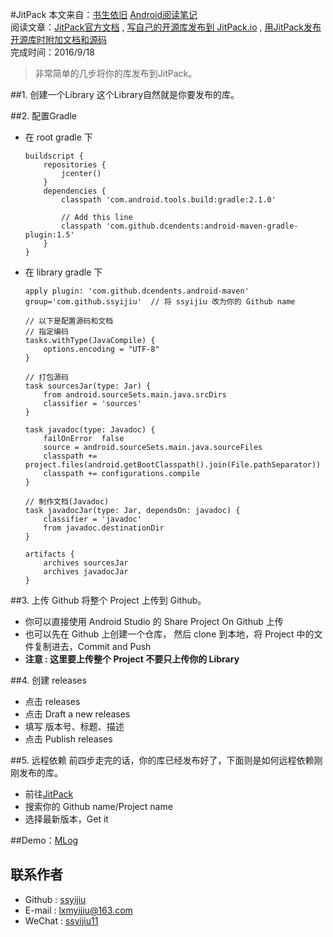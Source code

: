 #JitPack
本文来自：[书生依旧](https://github.com/ssyijiu) [Android阅读笔记](https://github.com/ssyijiu/Android-ReadingNotes)   
阅读文章：[JitPack官方文档](https://jitpack.io/docs/ANDROID/)  , [写自己的开源库发布到 JitPack.io](http://icodeyou.com/2015/12/23/2015-12-23-AndroidLibraryJitPack/)  , [用JitPack发布开源库时附加文档和源码](http://www.gcssloop.com/course/jitpack-sources-javadoc/?utm_source=tuicool&utm_medium=referral)  
完成时间：2016/9/18

> 非常简单的几步将你的库发布到JitPack。

##1. 创建一个Library
这个Library自然就是你要发布的库。

##2. 配置Gradle
- 在 root gradle 下
    ```
    buildscript {
        repositories {
            jcenter()
        }
        dependencies {
            classpath 'com.android.tools.build:gradle:2.1.0'
            
            // Add this line
            classpath 'com.github.dcendents:android-maven-gradle-plugin:1.5'
        }
    }
    ```
- 在 library gradle 下
    ```
    apply plugin: 'com.github.dcendents.android-maven'
    group='com.github.ssyijiu'  // 将 ssyijiu 改为你的 Github name
    
    // 以下是配置源码和文档
    // 指定编码
    tasks.withType(JavaCompile) {
        options.encoding = "UTF-8"
    }

    // 打包源码
    task sourcesJar(type: Jar) {
        from android.sourceSets.main.java.srcDirs
        classifier = 'sources'
    }
    
    task javadoc(type: Javadoc) {
        failOnError  false
        source = android.sourceSets.main.java.sourceFiles
        classpath += project.files(android.getBootClasspath().join(File.pathSeparator))
        classpath += configurations.compile
    }
    
    // 制作文档(Javadoc)
    task javadocJar(type: Jar, dependsOn: javadoc) {
        classifier = 'javadoc'
        from javadoc.destinationDir
    }
    
    artifacts {
        archives sourcesJar
        archives javadocJar
    }
    ```

##3. 上传 Github
将整个 Project   上传到 Github。 
- 你可以直接使用 Android Studio 的 Share Project  On Github 上传
- 也可以先在 Github 上创建一个仓库， 然后 clone 到本地，将 Project 中的文件复制进去，Commit and Push 
- **注意 : 这里要上传整个 Project 不要只上传你的 Library**

##4. 创建 releases
- 点击 releases
- 点击 Draft a new releases
- 填写 版本号、标题、描述
- 点击 Publish releases

##5. 远程依赖
前四步走完的话，你的库已经发布好了，下面则是如何远程依赖刚刚发布的库。
- 前往[JitPack](https://jitpack.io/)
- 搜索你的 Github name/Project name
- 选择最新版本，Get it

##Demo：[MLog](https://github.com/ssyijiu/MLog)

## 联系作者
- Github : [ssyijiu](https://github.com/ssyijiu)
- E-mail : lxmyijiu@163.com
- WeChat : [ssyijiu11](http://obe5pxv6t.bkt.clouddn.com/weixin.jpg)
